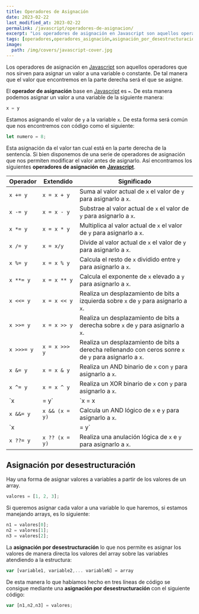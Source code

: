```yaml
---
title: Operadores de Asignación
date: 2023-02-22
last_modified_at: 2023-02-22
permalink: /javascript/operadores-de-asignacion/
excerpt: "Los operadores de asignación en Javascript son aquellos operadores que nos sirven para asignar un valor a una variable o constante"
tags: [operadores,operadores_asignación,asignación_por_desestructuración]
image:
  path: /img/covers/javascript-cover.jpg
---
```


Los operadores de asignación en [Javascript](https://www.manualweb.net/javascript/) son aquellos operadores que nos sirven para asignar un valor a una variable o constante. De tal manera que el valor que encontremos en la parte derecha será el que se asigne.


El **operador de asignación** base en [Javascript](https://www.manualweb.net/javascript/) es `=`. De esta manera podemos asignar un valor a una variable de la siguiente manera:


```javascript
x = y
```


Estamos asignando el valor de `y` a la variable `x`. De esta forma será común que nos encontremos con código como el siguiente:


```javascript
let numero = 8;
```


Esta asignación da el valor tan cual está en la parte derecha de la sentencia. Si bien disponemos de una serie de operadores de asignación que nos permiten modificar el valor antes de asignarlo. Así encontramos los siguientes **operadores de asignación en** [**Javascript**](https://www.manualweb.net/javascript/).


| **Operador** | **Extendido**  | **Significado**                                                                                         |
| ------------ | -------------- | ------------------------------------------------------------------------------------------------------- |
| `x += y`     | `x = x + y`    | Suma al valor actual de `x` el valor de `y` para asignarlo a `x`.                                       |
| `x -= y`     | `x = x - y`    | Substrae al valor actual de `x` el valor de `y` para asignarlo a `x`.                                   |
| `x *= y`     | `x = x * y`    | Multiplica al valor actual de `x` el valor de `y` para asignarlo a `x`.                                 |
| `x /= y`     | `x = x/y`      | Divide al valor actual de `x` el valor de `y` para asignarlo a `x`.                                     |
| `x %= y`     | `x = x % y`    | Calcula el resto de `x` dividido entre `y` para asignarlo a `x`.                                        |
| `x **= y`    | `x = x ** y`   | Calcula el exponente de `x` elevado a `y` para asignarlo a `x`.                                         |
| `x <<= y`    | `x = x << y`   | Realiza un desplazamiento de bits a izquierda sobre `x` de `y` para asignarlo a `x`.                    |
| `x >>= y`    | `x = x >> y`   | Realiza un desplazamiento de bits a derecha sobre `x` de `y` para asignarlo a `x`.                      |
| `x >>>= y`   | `x = x >>> y`  | Realiza un desplazamiento de bits a derecha rellenando con ceros sonre `x` de `y` para asignarlo a `x`. |
| `x &= y`     | `x = x & y`    | Realiza un AND binario de `x` con `y` para asignarlo a `x`.                                             |
| `x ^= y`     | `x = x ^ y`    | Realiza un XOR binario de `x` con `y` para asignarlo a `x`.                                             |
| `x |= y`     | `x = x | y`    | Realiza un OR binario de `x` con `y` para asignarlo a `x`.                                              |
| `x &&= y`    | `x && (x = y)` | Calcula un AND lógico de `x` e `y` para asignarlo a `x`.                                                |
| `x ||= y`    | `x || (x = y)` | Calcula un OR lógico de `x` e`y` para asignarlo a `x`.                                                  |
| `x ??= y`    | `x ?? (x = y)` | Realiza una anulación lógica de `x` e `y` para asignarlo a `x`.                                         |


## Asignación por desestructuración


Hay una forma de asignar valores a variables a partir de los valores de un array.


```javascript
valores = [1, 2, 3];
```


Si queremos asignar cada valor a una variable lo que haremos, si estamos manejando arrays, es lo siguiente:


```javascript
n1 = valores[0];
n2 = valores[1];
n3 = valores[2];
```


La **asignación por desestructuración** lo que nos permite es asignar los valores de manera directa los valores del array sobre las variables atendiendo a la estructura:


```javascript
var [variable1, variable2,... variableN] = array
```


De esta manera lo que habíamos hecho en tres líneas de código se consigue mediante una **asignación por desestructuración** con el siguiente código:


```javascript
var [n1,n2,n3] = valores;
```

